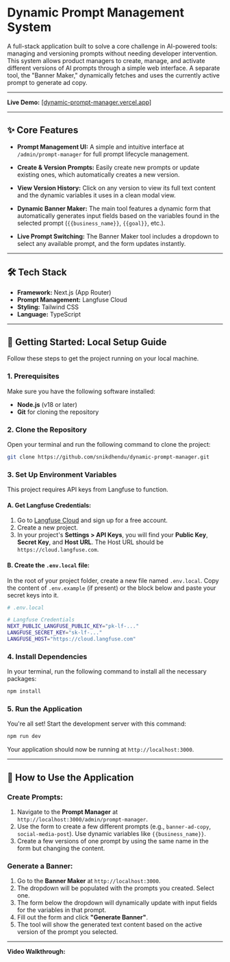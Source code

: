 # Dynamic Prompt Management System

A full-stack application built to solve a core challenge in AI-powered tools: managing and versioning prompts without needing developer intervention. This system allows product managers to create, manage, and activate different versions of AI prompts through a simple web interface. A separate tool, the "Banner Maker," dynamically fetches and uses the currently active prompt to generate ad copy.

---

**Live Demo:**   [\[dynamic-prompt-manager.vercel.app\]](https://dynamic-prompt-manager.vercel.app/)


---

## ✨ Core Features

- **Prompt Management UI:** A simple and intuitive interface at `/admin/prompt-manager` for full prompt lifecycle management.

- **Create & Version Prompts:** Easily create new prompts or update existing ones, which automatically creates a new version.

- **View Version History:** Click on any version to view its full text content and the dynamic variables it uses in a clean modal view.

- **Dynamic Banner Maker:** The main tool features a dynamic form that automatically generates input fields based on the variables found in the selected prompt (`{{business_name}}`, `{{goal}}`, etc.).

- **Live Prompt Switching:** The Banner Maker tool includes a dropdown to select any available prompt, and the form updates instantly.

---

## 🛠️ Tech Stack

- **Framework:** Next.js (App Router)
- **Prompt Management:** Langfuse Cloud
- **Styling:** Tailwind CSS
- **Language:** TypeScript

---

## 🚀 Getting Started: Local Setup Guide

Follow these steps to get the project running on your local machine.

### 1. Prerequisites

Make sure you have the following software installed:

- **Node.js** (v18 or later)
- **Git** for cloning the repository

### 2. Clone the Repository

Open your terminal and run the following command to clone the project:

```bash
git clone https://github.com/snikdhendu/dynamic-prompt-manager.git

```

### 3. Set Up Environment Variables

This project requires API keys from Langfuse to function.

#### A. Get Langfuse Credentials:

1. Go to [Langfuse Cloud](https://cloud.langfuse.com) and sign up for a free account.
2. Create a new project.
3. In your project's **Settings > API Keys**, you will find your **Public Key**, **Secret Key**, and **Host URL**. The Host URL should be `https://cloud.langfuse.com`.

#### B. Create the `.env.local` file:

In the root of your project folder, create a new file named `.env.local`. Copy the content of `.env.example` (if present) or the block below and paste your secret keys into it.

```bash
# .env.local

# Langfuse Credentials
NEXT_PUBLIC_LANGFUSE_PUBLIC_KEY="pk-lf-..."
LANGFUSE_SECRET_KEY="sk-lf-..."
LANGFUSE_HOST="https://cloud.langfuse.com"
```



### 4. Install Dependencies

In your terminal, run the following command to install all the necessary packages:

```bash
npm install
```

### 5. Run the Application

You're all set! Start the development server with this command:

```bash
npm run dev
```

Your application should now be running at `http://localhost:3000`.

---

## 📖 How to Use the Application

### Create Prompts:

1. Navigate to the **Prompt Manager** at `http://localhost:3000/admin/prompt-manager`.
2. Use the form to create a few different prompts (e.g., `banner-ad-copy`, `social-media-post`). Use dynamic variables like `{{business_name}}`.
3. Create a few versions of one prompt by using the same name in the form but changing the content.

### Generate a Banner:

1. Go to the **Banner Maker** at `http://localhost:3000`.
2. The dropdown will be populated with the prompts you created. Select one.
3. The form below the dropdown will dynamically update with input fields for the variables in that prompt.
4. Fill out the form and click **"Generate Banner"**.
5. The tool will show the generated text content based on the active version of the prompt you selected.

---
**Video Walkthrough:** 